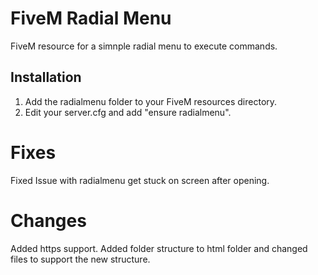 # FiveM Radial Menu

FiveM resource for a simnple radial menu to execute commands.

## Installation

1. Add the radialmenu folder to your FiveM resources directory.
2. Edit your server.cfg and add "ensure radialmenu".

# Fixes
Fixed Issue with radialmenu get stuck on screen after opening.

# Changes
Added https support.
Added folder structure to html folder and changed files to support the new structure.
